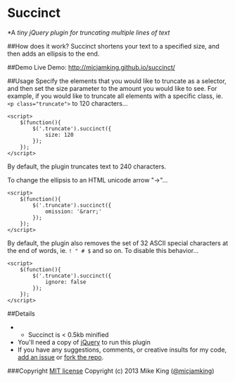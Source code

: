 Succinct
========

*A *tiny jQuery plugin for truncating multiple lines of text*

##How does it work?
Succinct shortens your text to a specified size, and then adds an ellipsis to the end.

##Demo
Live Demo: http://micjamking.github.io/succinct/

##Usage
Specify the elements that you would like to truncate as a selector, and then set the size parameter to the amount you would like to see.
For example, if you would like to truncate all elements with a specific class, ie. `<p class="truncate">` to 120 characters...

```
<script>
    $(function(){
        $('.truncate').succinct({
            size: 120
        });
    });
</script>
```
By default, the plugin truncates text to 240 characters.

To change the ellipsis to an HTML unicode arrow "&rarr;"...

```
<script>
    $(function(){
        $('.truncate').succinct({
            omission: '&rarr;'
        });
    });
</script>
```

By default, the plugin also removes the set of 32 ASCII special characters at the end of words, ie. `! " # $` and so on. To disable this behavior...

```
<script>
    $(function(){
        $('.truncate').succinct({
            ignore: false
        });
    });
</script>
```

##Details
* * Succinct is < 0.5kb minified
* You'll need a copy of [jQuery](http://code.jquery.com/jquery-latest.min.js) to run this plugin
* If you have any suggestions, comments, or creative insults for my code, [add an issue](https://github.com/micjamking/succinct/issues/new) or [fork the repo](https://github.com/micjamking/succinct/fork).

###Copyright
[MIT license](http://opensource.org/licenses/MIT) Copyright (c) 2013 Mike King ([@micjamking](http://twitter.com/micjamking))
